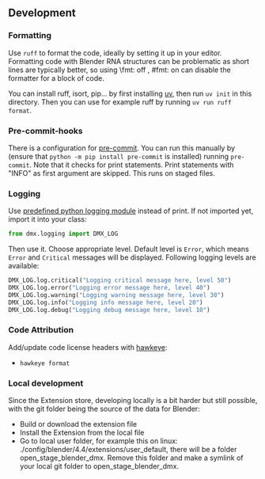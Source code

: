 ## Development

### Formatting

Use `ruff` to format the code, ideally by setting it up in your editor.
Formatting code with Blender RNA structures can be problematic as short lines
are typically better, so using \fmt: off , \#fmt: on can disable the formatter
for a block of code.

You can install ruff, isort, pip... by first installing
[uv](https://docs.astral.sh/uv/), then run `uv init` in this directory. Then
you can use for example ruff by running `uv run ruff format`.

### Pre-commit-hooks

There is a configuration for [pre-commit](https://pre-commit.com/). You can run
this manually by (ensure that `python -m pip install pre-commit` is installed)
running `pre-commit`. Note that it checks for print statements. Print
statements with "INFO" as first argument are skipped.  This runs on staged
files.

### Logging

Use [predefined python logging module](https://docs.python.org/3/library/logging.html?highlight=logging#module-logging) instead of print. If not imported yet, import it into your class:

```python
from dmx.logging import DMX_LOG

```

Then use it. Choose appropriate level. Default level is `Error`, which means `Error` and `Critical` messages will be displayed. Following logging levels are available:

```python
DMX_LOG.log.critical("Logging critical message here, level 50")
DMX_LOG.log.error("Logging error message here, level 40")
DMX_LOG.log.warning("Logging warning message here, level 30")
DMX_LOG.log.info("Logging info message here, level 20")
DMX_LOG.log.debug("Logging debug message here, level 10")
```

### Code Attribution

Add/update code license headers with  [hawkeye](https://github.com/korandoru/hawkeye):
 - `hawkeye format`

### Local development

Since the Extension store, developing locally is a bit harder but still
possible, with the git folder being the source of the data for Blender:

* Build or download the extension file
* Install the Extension from the local file
* Go to local user folder, for example this on linux:
  ./config/blender/4.4/extensions/user\_default, there will be a folder
  open\_stage\_blender\_dmx. Remove this folder and make a symlink of your
  local git folder to open\_stage\_blender\_dmx.
